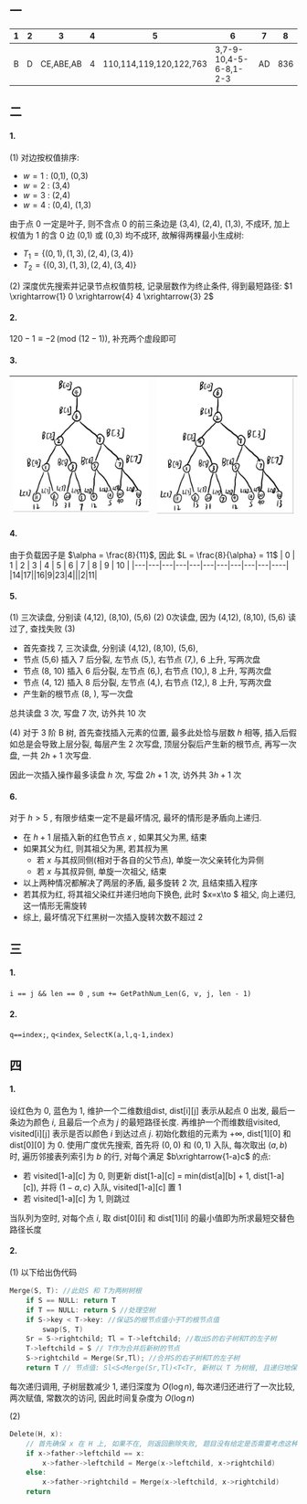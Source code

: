 ## 一
|1|2|3|4|5|6|7|8|
|---|---|---|---|---|---|---|---|
|B|D|CE,ABE,AB|4|110,114,119,120,122,763|3,7-9-10,4-5-6-8,1-2-3|AD|836|
## 二
#### 1.
(1) 对边按权值排序:
- $w = 1$ : (0,1), (0,3)
- $w = 2$ : (3,4)
- $w = 3$ : (2,4)
- $w = 4$ : (0,4), (1,3)

由于点 $0$ 一定是叶子, 则不含点 $0$ 的前三条边是 (3,4), (2,4), (1,3), 不成环, 加上权值为 $1$ 的含 $0$ 边 (0,1) 或 (0,3) 均不成环, 故解得两棵最小生成树:
- $T_1 = \{(0,1), (1,3), (2,4), (3,4)\}$
- $T_2 = \{(0,3), (1,3), (2,4), (3,4)\}$

(2) 深度优先搜索并记录节点权值剪枝, 记录层数作为终止条件, 得到最短路径: $1 \xrightarrow{1} 0 \xrightarrow{4} 4 \xrightarrow{3} 2$

#### 2.
$120-1\equiv -2 \,(\text{mod }(12-1))$, 补充两个虚段即可

#### 3.
| ![](../../image/2022-1.jpg) | ![](../../image/2022-2.jpg) |
|-------------------------|-------------------------|

#### 4.
由于负载因子是 $\alpha = \frac{8}{11}$, 因此 $L = \frac{8}{\alpha} = 11$
| 0 | 1 | 2 | 3 | 4 | 5 | 6 | 7 | 8 | 9 | 10 |
|---|---|---|---|---|---|---|---|---|---|----|
|14|17||16|9|23|4|||2|11|

#### 5.
(1) 三次读盘, 分别读 (4,12), (8,10), (5,6)
(2) 0次读盘, 因为 (4,12), (8,10), (5,6) 读过了,  查找失败
(3) 
- 首先查找 7, 三次读盘, 分别读 (4,12), (8,10), (5,6), 
- 节点 (5,6) 插入 7 后分裂, 左节点 (5,\), 右节点 (7,\), 6 上升, 写两次盘
- 节点 (8, 10) 插入 6 后分裂, 左节点 (6,\), 右节点 (10,\), 8 上升, 写两次盘
- 节点 (4, 12) 插入 8 后分裂, 左节点 (4,\), 右节点 (12,\), 8 上升, 写两次盘
- 产生新的根节点 (8, \), 写一次盘

总共读盘 3 次, 写盘 7 次, 访外共 10 次

(4) 对于 3 阶 B 树, 首先查找插入元素的位置, 最多此处恰与层数 $h$ 相等, 插入后假如总是会导致上层分裂, 每层产生 2 次写盘, 顶层分裂后产生新的根节点, 再写一次盘, 一共 $2h+1$ 次写盘.

因此一次插入操作最多读盘 $h$ 次, 写盘 $2h+1$ 次, 访外共 $3h+1$ 次

#### 6. 
对于 $h>5$ , 有限步结束一定不是最坏情况, 最坏的情形是矛盾向上递归.
- 在 $h+1$ 层插入新的红色节点 $x$ , 如果其父为黑, 结束
- 如果其父为红, 则其祖父为黑, 若其叔为黑
  - 若 $x$ 与其叔同侧(相对于各自的父节点), 单旋一次父亲转化为异侧
  - 若 $x$ 与其叔异侧, 单旋一次祖父, 结束
- 以上两种情况都解决了两层的矛盾, 最多旋转 $2$ 次, 且结束插入程序
- 若其叔为红, 将其祖父染红并递归地向下换色, 此时 $x=x\to $ 祖父, 向上递归, 这一情形无需旋转
- 综上, 最坏情况下红黑树一次插入旋转次数不超过 $2$

## 三
#### 1.
```i == j && len == 0 ```, ```sum += GetPathNum_Len(G, v, j, len - 1)```
#### 2.
```q==index;```, ```q<index```, ```SelectK(a,l,q-1,index)``` 

## 四
#### 1.
设红色为 $0$, 蓝色为 $1$,
维护一个二维数组dist, dist[i][j] 表示从起点 $0$ 出发, 最后一条边为颜色 $i$, 且最后一个点为 $j$ 的最短路径长度. 再维护一个而维数组visited, visited[i][j] 表示是否以颜色 $i$ 到达过点 $j$.
初始化数组的元素为 $+\infty$, dist[1][0] 和 dist[0][0] 为 $0$. 
使用广度优先搜索, 首先将 $(0,0)$ 和 $(0,1)$ 入队, 每次取出 $(a,b)$ 时, 遍历邻接表列索引为 $b$ 的行, 对每个满足 $b\xrightarrow{1-a}c$ 的点:
- 若 visited[1-a][c] 为 $0$, 则更新 dist[1-a][c] = min(dist[a][b] + 1, dist[1-a][c]), 并将 $(1-a,c)$ 入队, visited[1-a][c] 置 $1$
- 若 visited[1-a][c] 为 $1$, 则跳过

当队列为空时, 对每个点 $i$, 取 dist[0][i] 和 dist[1][i] 的最小值即为所求最短交替色路径长度

#### 2.
(1)
以下给出伪代码 
```cpp
Merge(S, T): //此处S 和 T为两树树根
    if S == NULL: return T 
    if T == NULL: return S //处理空树
    if S->key < T->key: //保证S的根节点值小于T的根节点值
        swap(S, T)
    Sr = S->rightchild; Tl = T->leftchild; //取出S的右子树和T的左子树
    T->leftchild = S // T作为合并后新树的节点
    S->rightchild = Merge(Sr,Tl); //合并S的右子树和T的左子树
    return T // 节点值: Sl<S<Merge(Sr,Tl)<T<Tr, 新树以 T 为树根, 且递归地保证了树的性质
```
每次递归调用, 子树层数减少 $1$, 递归深度为 $O(\log n)$, 每次递归还进行了一次比较, 两次赋值, 常数次的访问, 因此时间复杂度为 $O(\log n)$

(2)
```cpp
Delete(H, x):
    // 首先确保 x 在 H 上, 如果不在, 则返回删除失败, 题目没有给定是否需要考虑这种情况
    if x->father->leftchild == x:
        x->father->leftchild = Merge(x->leftchild, x->rightchild)
    else:
        x->father->rightchild = Merge(x->leftchild, x->rightchild)
    return
```